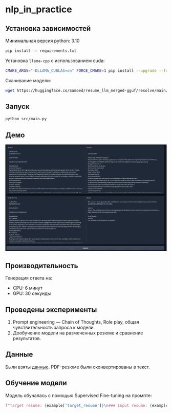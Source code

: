 # nlp_in_practice
## Установка зависимостей
Минимальная версия python: 3.10
```bash
pip install -r requirements.txt
```
Установка `llama-cpp` с использованием cuda:
```bash
CMAKE_ARGS="-DLLAMA_CUBLAS=on" FORCE_CMAKE=1 pip install --upgrade --force-reinstall llama-cpp-python --no-cache-dir
```
Скачивание модели:
```bash
wget https://huggingface.co/Samoed/resume_llm_merged-gguf/resolve/main/model_with_lora-q2_k.gguf -P ./model
```

## Запуск
```bash
python src/main.py
```

## Демо
![demo](./img/demo.png)

## Производительность
Генерация ответа на:
- CPU: 6 минут
- GPU: 30 секунды

## Проведены эксперименты
1) Prompt engineering — Chain of Thoughts, Role play, общая чувствительность запроса к модели.
2) Дообучение модели на размеченных резюме и сравнение результатов.

## Данные
Были взяты [данные](https://www.kaggle.com/datasets/mukund23/a-perfect-fit). PDF-резюме были сконвертированы в текст. 

## Обучение модели
Модель обучалась с помощью Supervised Fine-tuning на промпте:
```python
f"Target resume: {example['target_resume']}\n### Input resume: {example['resume_text']}\n### Score: {example['Match Percentage']}"
```
